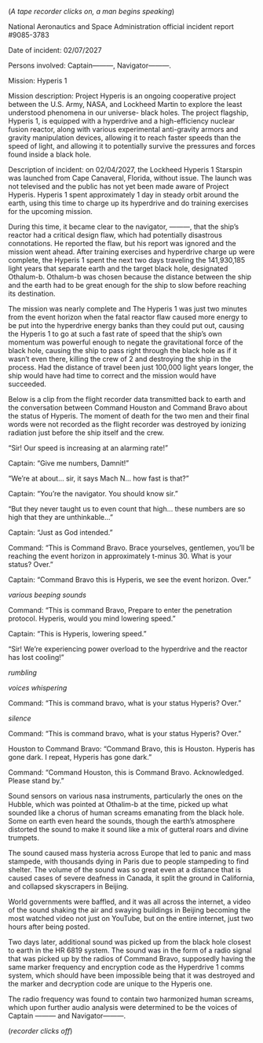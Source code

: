 (*A tape recorder clicks on, a man begins speaking*)

National Aeronautics and Space Administration official incident report #9085-3783

Date of incident: 02/07/2027

Persons involved: Captain———, Navigator———.

Mission: Hyperis 1

Mission description: Project Hyperis is an ongoing cooperative project between the U.S. Army, NASA, and Lockheed Martin to explore the least understood phenomena in our universe- black holes. The project flagship, Hyperis 1, is equipped with a hyperdrive and a high-efficiency nuclear fusion reactor, along with various experimental anti-gravity armors and gravity manipulation devices, allowing it to reach faster speeds than the speed of light, and allowing it to potentially survive the pressures and forces found inside a black hole.

Description of incident: on 02/04/2027, the Lockheed Hyperis 1 Starspin was launched from Cape Canaveral, Florida, without issue. The launch was not televised and the public has not yet been made aware of Project Hyperis. Hyperis 1 spent approximately 1 day in steady orbit around the earth, using this time to charge up its hyperdrive and do training exercises for the upcoming mission. 

During this time, it became clear to the navigator, ———, that the ship’s reactor had a critical design flaw, which had potentially disastrous connotations. He reported the flaw, but his report was ignored and the mission went ahead. After training exercises and hyperdrive charge up were complete, the Hyperis 1 spent the next two days traveling the 141,930,185 light years that separate earth and the target black hole, designated Othalum-b. Othalum-b was chosen because the distance between the ship and the earth had to be great enough for the ship to slow before reaching its destination.

The mission was nearly complete and The Hyperis 1 was just two minutes from the event horizon when the fatal reactor flaw caused more energy to be put into the hyperdrive energy banks than they could put out, causing the Hyperis 1 to go at such a fast rate of speed that the ship’s own momentum was powerful enough to negate the gravitational force of the black hole, causing the ship to pass right through the black hole as if it wasn’t even there, killing the crew of 2 and destroying the ship in the process. Had the distance of travel been just 100,000 light years longer, the ship would have had time to correct and the mission would have succeeded.

Below is a clip from the flight recorder data transmitted back to earth and the conversation between Command Houston and Command Bravo about the status of Hyperis. The moment of death for the two men and their final words were not recorded as the flight recorder was destroyed by ionizing radiation just before the ship itself and the crew.

“Sir! Our speed is increasing at an alarming rate!”

Captain: “Give me numbers, Damnit!”

“We’re at about… sir, it says Mach N… how fast is that?”

Captain: “You’re the navigator. You should know sir.”

“But they never taught us to even count that high… these numbers are so high that they are unthinkable…”

Captain: “Just as God intended.”

Command: “This is Command Bravo. Brace yourselves, gentlemen, you’ll be reaching the event horizon in approximately t-minus 30. What is your status? Over.”

Captain: “Command Bravo this is Hyperis, we see the event horizon. Over.”

*various beeping sounds*

Command: “This is command Bravo, Prepare to enter the penetration protocol. Hyperis, would you mind lowering speed.”

Captain: “This is Hyperis, lowering speed.”

“Sir! We’re experiencing power overload to the hyperdrive and the reactor has lost cooling!”

*rumbling*

*voices whispering*

Command: “This is command bravo, what is your status Hyperis? Over.”

*silence*

Command: “This is command bravo, what is your status Hyperis? Over.”

Houston to Command Bravo: “Command Bravo, this is Houston. Hyperis has gone dark. I repeat, Hyperis has gone dark.”

Command: “Command Houston, this is Command Bravo. Acknowledged. Please stand by.”

Sound sensors on various nasa instruments, particularly the ones on the Hubble, which was pointed at Othalim-b at the time, picked up what sounded like a chorus of human screams emanating from the black hole. Some on earth even heard the sounds, though the earth’s atmosphere distorted the sound to make it sound like a mix of gutteral roars and divine trumpets. 

The sound caused mass hysteria across Europe that led to panic and mass stampede, with thousands dying in Paris due to people stampeding to find shelter. The volume of the sound was so great even at a distance that is caused cases of severe deafness in Canada, it split the ground in California, and collapsed skyscrapers in Beijing. 

World governments were baffled, and it was all across the internet, a video of the sound shaking the air and swaying buildings in Beijing becoming the most watched video not just on YouTube, but on the entire internet, just two hours after being posted.

Two days later, additional sound was picked up from the black hole closest to earth in the HR 6819 system. The sound was in the form of a radio signal that was picked up by the radios of Command Bravo, supposedly having the same marker frequency and encryption code as the Hyperdrive 1 comms system, which should have been impossible being that it was destroyed and the marker and decryption code are unique to the Hyperis one. 

The radio frequency was found to contain two harmonized human screams, which upon further audio analysis were determined to be the voices of Captain ——— and Navigator———.

(*recorder clicks off*)